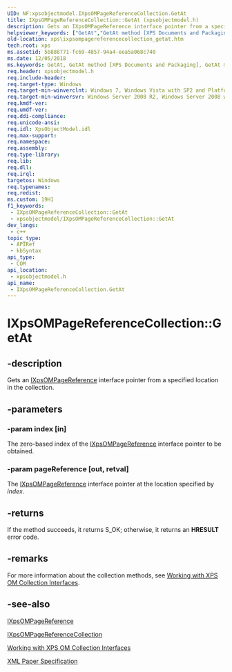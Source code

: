 ```yaml
---
UID: NF:xpsobjectmodel.IXpsOMPageReferenceCollection.GetAt
title: IXpsOMPageReferenceCollection::GetAt (xpsobjectmodel.h)
description: Gets an IXpsOMPageReference interface pointer from a specified location in the collection.
helpviewer_keywords: ["GetAt","GetAt method [XPS Documents and Packaging]","GetAt method [XPS Documents and Packaging]","IXpsOMPageReferenceCollection interface","IXpsOMPageReferenceCollection interface [XPS Documents and Packaging]","GetAt method","IXpsOMPageReferenceCollection.GetAt","IXpsOMPageReferenceCollection::GetAt","xps.ixpsompagereferencecollection_getat","xpsobjectmodel/IXpsOMPageReferenceCollection::GetAt"]
old-location: xps\ixpsompagereferencecollection_getat.htm
tech.root: xps
ms.assetid: 5b888771-fc69-4857-94a4-eea5a068c740
ms.date: 12/05/2018
ms.keywords: GetAt, GetAt method [XPS Documents and Packaging], GetAt method [XPS Documents and Packaging],IXpsOMPageReferenceCollection interface, IXpsOMPageReferenceCollection interface [XPS Documents and Packaging],GetAt method, IXpsOMPageReferenceCollection.GetAt, IXpsOMPageReferenceCollection::GetAt, xps.ixpsompagereferencecollection_getat, xpsobjectmodel/IXpsOMPageReferenceCollection::GetAt
req.header: xpsobjectmodel.h
req.include-header: 
req.target-type: Windows
req.target-min-winverclnt: Windows 7, Windows Vista with SP2 and Platform Update for Windows Vista [desktop apps \| UWP apps]
req.target-min-winversvr: Windows Server 2008 R2, Windows Server 2008 with SP2 and Platform Update for Windows Server 2008 [desktop apps \| UWP apps]
req.kmdf-ver: 
req.umdf-ver: 
req.ddi-compliance: 
req.unicode-ansi: 
req.idl: XpsObjectModel.idl
req.max-support: 
req.namespace: 
req.assembly: 
req.type-library: 
req.lib: 
req.dll: 
req.irql: 
targetos: Windows
req.typenames: 
req.redist: 
ms.custom: 19H1
f1_keywords:
 - IXpsOMPageReferenceCollection::GetAt
 - xpsobjectmodel/IXpsOMPageReferenceCollection::GetAt
dev_langs:
 - c++
topic_type:
 - APIRef
 - kbSyntax
api_type:
 - COM
api_location:
 - xpsobjectmodel.h
api_name:
 - IXpsOMPageReferenceCollection.GetAt
---
```


# IXpsOMPageReferenceCollection::GetAt


## -description

Gets an <a href="/windows/desktop/api/xpsobjectmodel/nn-xpsobjectmodel-ixpsompagereference">IXpsOMPageReference</a> interface pointer from a specified location in the collection.

## -parameters

### -param index [in]

The zero-based index of the <a href="/windows/desktop/api/xpsobjectmodel/nn-xpsobjectmodel-ixpsompagereference">IXpsOMPageReference</a> interface pointer to be obtained.

### -param pageReference [out, retval]

The <a href="/windows/desktop/api/xpsobjectmodel/nn-xpsobjectmodel-ixpsompagereference">IXpsOMPageReference</a> interface pointer at the location specified by <i>index</i>.

## -returns

If the method succeeds, it returns S_OK; otherwise, it returns an <b>HRESULT</b> error code.

## -remarks

For more information about the collection methods, see  <a href="/previous-versions/windows/desktop/dd372931(v=vs.85)">Working with XPS OM Collection Interfaces</a>.

## -see-also

<a href="/windows/desktop/api/xpsobjectmodel/nn-xpsobjectmodel-ixpsompagereference">IXpsOMPageReference</a>



<a href="/windows/desktop/api/xpsobjectmodel/nn-xpsobjectmodel-ixpsompagereferencecollection">IXpsOMPageReferenceCollection</a>



<a href="/previous-versions/windows/desktop/dd372931(v=vs.85)">Working with XPS OM Collection Interfaces</a>



<a href="https://en.wikipedia.org/wiki/Open_XML_Paper_Specification">XML Paper Specification</a>